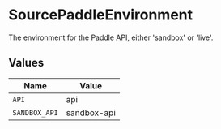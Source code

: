# SourcePaddleEnvironment

The environment for the Paddle API, either 'sandbox' or 'live'.


## Values

| Name          | Value         |
| ------------- | ------------- |
| `API`         | api           |
| `SANDBOX_API` | sandbox-api   |